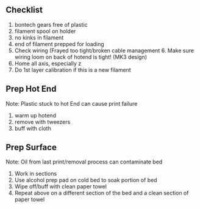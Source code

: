 ## Checklist
1. bontech gears free of plastic
2. filament spool on holder
3. no kinks in filament
4. end of filament prepped for loading
5. Check wiring (Frayed too tight/broken cable management
	6. Make sure wiring loom on back of hotend is tight! (MK3 design)
6. Home all axis, especially z
7. Do 1st layer calibration if this is a new filament

## Prep Hot End
Note: Plastic stuck to hot End can cause print failure
1.  warm up hotend
1. remove with tweezers
1. buff with cloth

## Prep Surface
Note: Oil from last print/removal process can contaminate bed

1. Work in sections
1. Use alcohol prep pad on cold bed to soak portion of bed
1. Wipe off/buff with clean paper towel
1. Repeat above on a different section of the bed and a clean section of paper towel


<!--stackedit_data:
eyJoaXN0b3J5IjpbMTcwMzg0MDY3NiwxMTA0OTEzNjE5LDE3Mz
Y0MDQ2OTEsMjA0NjU1Njk4MCwtMjIzODAzNDcyXX0=
-->